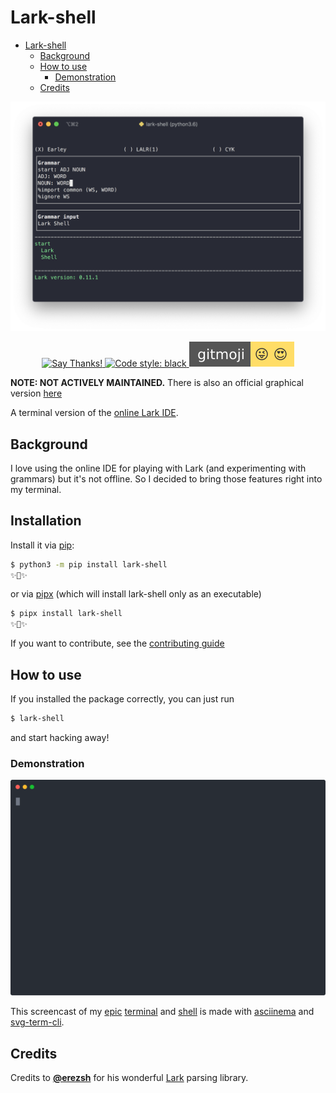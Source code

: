 # Lark-shell
<!-- TOC depthFrom:1 depthTo:6 withLinks:1 updateOnSave:1 orderedList:0 -->

- [Lark-shell](#lark-shell)
	- [Background](#background)
	- [How to use](#how-to-use)
		- [Demonstration](#demonstration)
	- [Credits](#credits)

<!-- /TOC -->

![Vanity Image](https://raw.githubusercontent.com/ThatXliner/lark_shell/master/assets/feature.png)

<p align="center">
    <a href="https://saythanks.io/to/bryan.hu.2020@gmail.com">
        <img src="https://img.shields.io/badge/Say%20Thanks-!-1EAEDB.svg" alt="Say Thanks!">
    </a>
    <a href="https://github.com/psf/black">
        <img src="https://img.shields.io/badge/code%20style-black-000000.svg" alt="Code style: black">
    </a>
    <a href="https://gitmoji.carloscuesta.me">
        <img src="https://raw.githubusercontent.com/ThatXliner/gitmoji/master/public/static/gitmoji_badge.svg" alt="Gitmoji">
    </a>
</p>

**NOTE: NOT ACTIVELY MAINTAINED.** There is also an official graphical version [here](https://github.com/lark-parser/ide)

A terminal version of the [online Lark IDE][1].

## Background

I love using the online IDE for playing with Lark (and experimenting with grammars) but <!--it's really minimal
and -->it's not offline. So I decided to bring those features right into my terminal.

## Installation

Install it via [pip][4]:

```bash
$ python3 -m pip install lark-shell
✨🍰✨
```
or via [pipx][5] (which will install lark-shell only as an executable)

```bash
$ pipx install lark-shell
✨🍰✨
```

If you want to contribute, see the [contributing guide](https://github.com/ThatXliner/lark_shell/blob/master/CONTRIBUTING.md)

## How to use

If you installed the package correctly, you can just run

```bash
$ lark-shell
```

and start hacking away!

### Demonstration

![A demo of using lark-shell](https://raw.githubusercontent.com/ThatXliner/lark_shell/master/assets/demo.svg)

This screencast of my [epic][8] [terminal][7] and [shell][6] is made with [asciinema][4] and [svg-term-cli][5].

## Credits

Credits to [**@erezsh**][2] for his wonderful [Lark][3] parsing library.


[1]: https://lark-parser.github.io/ide/
[2]: https://github.com/erezsh
[3]: https://github.com/lark-parser/lark
[4]: https://github.com/asciinema/asciinema
[5]: https://github.com/marionebl/svg-term-cli
[6]: https://github.com/ohmyzsh/ohmyzsh/
[7]: https://iterm2.com/
[8]: https://www.dictionary.com/browse/epic "troll"
